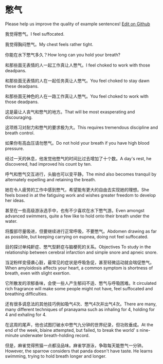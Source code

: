 # 憋气

Please help us improve the quality of example sentences! [Edit on Github](https://github.com/jiyushe/jiyu-example-sentence-source/blob/main/chinese/bieqi.md)

<p><span class="chinese">我觉得憋气。</span><span class="english">I feel suffocated.</span></p>

<p><span class="chinese">我觉得胸闷憋气。</span><span class="english">My chest feels rather tight.</span></p>

<p><span class="chinese">你能在水下憋气多久？</span><span class="english">How long can you hold your breath?</span></p>

<p><span class="chinese">和那些面无表情的人一起工作真让人憋气。</span><span class="english">I feel choked to work with those deadpans.</span></p>

<p><span class="chinese">和那些面无表情的人在一起任务真让人憋气。</span><span class="english">You feel choked to stay dawn these deadpans.</span></p>

<p><span class="chinese">和那些面无神色的人在一路工作真让人憋气。</span><span class="english">You feel choked to work with those deadpans.</span></p>

<p><span class="chinese">这是最让人丧气和憋气的地方。</span><span class="english">That will be most exasperating and discouraging.</span></p>

<p><span class="chinese">这项练习对耐力和憋气的要求极为大。</span><span class="english">This requires tremendous discipline and breath control.</span></p>

<p><span class="chinese">如果你有高血压请勿憋气。</span><span class="english">Do not hold your breath if you have high blood pressure.</span></p>

<p><span class="chinese">经过一天的休息，他发觉他憋气的时间比过去增加了十个数。</span><span class="english">A day's rest, he discovered, had improved his count by ten.</span></p>

<p><span class="chinese">呼气和憋气交互进行，头脑也可以变平静。</span><span class="english">The mind also becomes tranquil by alternately expelling and retaining the breath.</span></p>

<p><span class="chinese">她在令人疲劳的工作中感到憋气，希望能有更大的自由去实现她的理想。</span><span class="english">She feels boxed in at the fatiguing work and wishes greater freedom to develop her ideas.</span></p>

<p><span class="chinese">甚至在一些高级游泳选手中，也有不少喜欢在水下憋气游。</span><span class="english">Even amongst advanced swimmers, quite a few like to hold onto their breath under the water.</span></p>

<p><span class="chinese">将腹部尽量吸进，但要继续进行正常呼吸，不要憋气。</span><span class="english">Abdomen drawing as far as possible, but keeping carrying on eupnea, doing not feel suffocated.</span></p>

<p><span class="chinese">目的探讨单纯鼾症、憋气型鼾症与脑梗死的关系。</span><span class="english">Objectives To study in the relationship between cerebral infarction and simple snore and apneic snore.</span></p>

<p><span class="chinese">当淀粉样变侵袭心脏，最常见的症状是呼吸急促，甚至轻微运动就会喘促憋气。</span><span class="english">When amyloidosis affects your heart, a common symptom is shortness of breath, even with slight exertion.</span></p>

<p><span class="chinese">它所散发的浓郁香味，会使一些人产生郁闷不适、憋气与呼吸困难。</span><span class="english">It circulated rich fragrance will make some people might not have, feel suffocated and breathing difficulties.</span></p>

<p><span class="chinese">还有很多调息法的其他技巧例如吸气4次、憋气4次并出气4次。</span><span class="english">There are many, many different techniques of pranayama such as inhaling for 4, holding for 4 and exhaling for 4.</span></p>

<p><span class="chinese">在这周的尾声，他也试图打破水中憋气九分钟的世界纪录，但功败垂成。</span><span class="english">At the end of the week, blaine attempted, but failed, to break the world' s nine-minute underwater breath-holding record.</span></p>

<p><span class="chinese">但是，麻雀觉得熊猫一点都没品味。麻雀学游泳，争取每天能憋气一分钟。</span><span class="english">However, the sparrow considers that panda doesn't have taste. He learns swimming, trying to hold breath longer and longer.</span></p>


